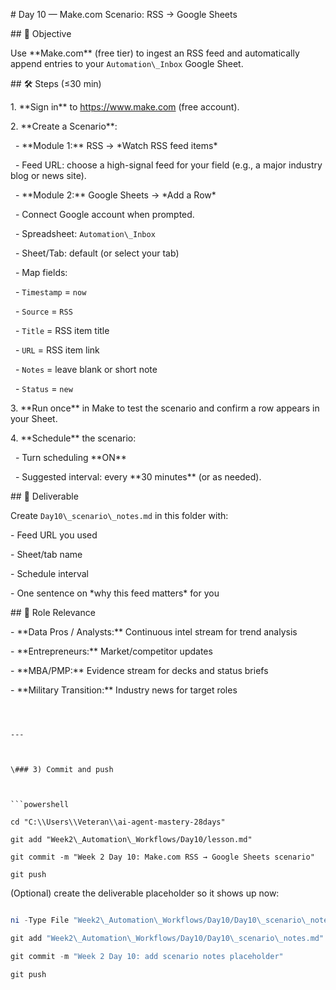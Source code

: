 \# Day 10 — Make.com Scenario: RSS → Google Sheets



\## 📌 Objective

Use \*\*Make.com\*\* (free tier) to ingest an RSS feed and automatically append entries to your `Automation\_Inbox` Google Sheet.



\## 🛠 Steps (≤30 min)

1\. \*\*Sign in\*\* to https://www.make.com (free account).

2\. \*\*Create a Scenario\*\*:

&nbsp;  - \*\*Module 1:\*\* RSS → \*Watch RSS feed items\*

&nbsp;    - Feed URL: choose a high-signal feed for your field (e.g., a major industry blog or news site).

&nbsp;  - \*\*Module 2:\*\* Google Sheets → \*Add a Row\*

&nbsp;    - Connect Google account when prompted.

&nbsp;    - Spreadsheet: `Automation\_Inbox`

&nbsp;    - Sheet/Tab: default (or select your tab)

&nbsp;    - Map fields:

&nbsp;      - `Timestamp` = `now`

&nbsp;      - `Source` = `RSS`

&nbsp;      - `Title` = RSS item title

&nbsp;      - `URL` = RSS item link

&nbsp;      - `Notes` = leave blank or short note

&nbsp;      - `Status` = `new`

3\. \*\*Run once\*\* in Make to test the scenario and confirm a row appears in your Sheet.

4\. \*\*Schedule\*\* the scenario:

&nbsp;  - Turn scheduling \*\*ON\*\*

&nbsp;  - Suggested interval: every \*\*30 minutes\*\* (or as needed).



\## 📂 Deliverable

Create `Day10\_scenario\_notes.md` in this folder with:

\- Feed URL you used

\- Sheet/tab name

\- Schedule interval

\- One sentence on \*why this feed matters\* for you



\## 🎯 Role Relevance

\- \*\*Data Pros / Analysts:\*\* Continuous intel stream for trend analysis  

\- \*\*Entrepreneurs:\*\* Market/competitor updates  

\- \*\*MBA/PMP:\*\* Evidence stream for decks and status briefs  

\- \*\*Military Transition:\*\* Industry news for target roles

```



---



\### 3) Commit and push



```powershell

cd "C:\\Users\\Veteran\\ai-agent-mastery-28days"

git add "Week2\_Automation\_Workflows/Day10/lesson.md"

git commit -m "Week 2 Day 10: Make.com RSS → Google Sheets scenario"

git push

```



(Optional) create the deliverable placeholder so it shows up now:



```powershell

ni -Type File "Week2\_Automation\_Workflows/Day10/Day10\_scenario\_notes.md" -Force | Out-Null

git add "Week2\_Automation\_Workflows/Day10/Day10\_scenario\_notes.md"

git commit -m "Week 2 Day 10: add scenario notes placeholder"

git push

```

